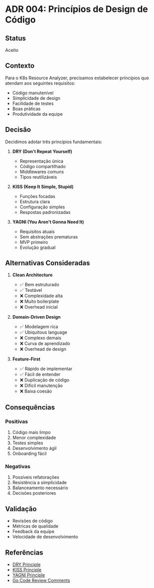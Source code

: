 # ADR 004: Princípios de Design de Código

## Status
Aceito

## Contexto
Para o K8s Resource Analyzer, precisamos estabelecer princípios que atendam aos seguintes requisitos:
- Código manutenível
- Simplicidade de design
- Facilidade de testes
- Boas práticas
- Produtividade da equipe

## Decisão
Decidimos adotar três princípios fundamentais:

1. **DRY (Don't Repeat Yourself)**
   - Representação única
   - Código compartilhado
   - Middlewares comuns
   - Tipos reutilizáveis

2. **KISS (Keep It Simple, Stupid)**
   - Funções focadas
   - Estrutura clara
   - Configuração simples
   - Respostas padronizadas

3. **YAGNI (You Aren't Gonna Need It)**
   - Requisitos atuais
   - Sem abstrações prematuras
   - MVP primeiro
   - Evolução gradual

## Alternativas Consideradas

1. **Clean Architecture**
   - ✅ Bem estruturado
   - ✅ Testável
   - ❌ Complexidade alta
   - ❌ Muito boilerplate
   - ❌ Overhead inicial

2. **Domain-Driven Design**
   - ✅ Modelagem rica
   - ✅ Ubiquitous language
   - ❌ Complexo demais
   - ❌ Curva de aprendizado
   - ❌ Overhead de design

3. **Feature-First**
   - ✅ Rápido de implementar
   - ✅ Fácil de entender
   - ❌ Duplicação de código
   - ❌ Difícil manutenção
   - ❌ Baixa coesão

## Consequências

### Positivas
1. Código mais limpo
2. Menor complexidade
3. Testes simples
4. Desenvolvimento ágil
5. Onboarding fácil

### Negativas
1. Possíveis refatorações
2. Resistência a simplicidade
3. Balanceamento necessário
4. Decisões posteriores

## Validação
- Revisões de código
- Métricas de qualidade
- Feedback da equipe
- Velocidade de desenvolvimento

## Referências
- [DRY Principle](https://en.wikipedia.org/wiki/Don%27t_repeat_yourself)
- [KISS Principle](https://en.wikipedia.org/wiki/KISS_principle)
- [YAGNI Principle](https://en.wikipedia.org/wiki/You_aren%27t_gonna_need_it)
- [Go Code Review Comments](https://github.com/golang/go/wiki/CodeReviewComments) 